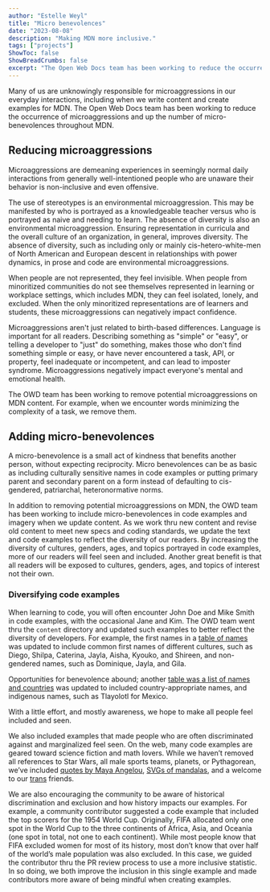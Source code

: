 ```yaml
---
author: "Estelle Weyl"
title: "Micro benevolences"
date: "2023-08-08"
description: "Making MDN more inclusive."
tags: ["projects"]
ShowToc: false
ShowBreadCrumbs: false
excerpt: "The Open Web Docs team has been working to reduce the occurrence of microaggressions and up the number of micro-benevolences throughout MDN."
---
```


Many of us are unknowingly responsible for microaggressions in our everyday interactions, including when we write content and create examples for MDN. The Open Web Docs team has been working to reduce the occurrence of microaggressions and up the number of micro-benevolences throughout MDN.

## Reducing microaggressions

Microaggressions are demeaning experiences in seemingly normal daily interactions from generally well-intentioned people who are unaware their behavior is non-inclusive and even offensive.

The use of stereotypes is an environmental microaggression. This may be manifested by who is portrayed as a knowledgeable teacher versus who is portrayed as naive and needing to learn. The absence of diversity is also an environmental microaggression. Ensuring representation in curricula and the overall culture of an organization, in general, improves diversity. The absence of diversity, such as including only or mainly cis-hetero-white-men of North American and European descent in relationships with power dynamics, in prose and code are environmental microaggressions.

When people are not represented, they feel invisible. When people from minoritized communities do not see themselves represented in learning or workplace settings, which includes MDN, they can feel isolated, lonely, and excluded. When the only minoritized representations are of learners and students, these microaggressions can negatively impact confidence.

Microaggressions aren't just related to birth-based differences. Language is important for all readers. Describing something as "simple" or "easy", or telling a developer to "just" do something, makes those who don't find something simple or easy, or have never encountered a task, API, or property, feel inadequate or incompetent, and can lead to imposter syndrome. Microaggressions negatively impact everyone's mental and emotional health.

The OWD team has been working to remove potential microaggressions on MDN content. For example, when we encounter words minimizing the complexity of a task, we remove them.

## Adding micro-benevolences

A micro-benevolence is a small act of kindness that benefits another person, without expecting reciprocity. Micro benevolences can be as basic as including culturally sensitive names in code examples or putting primary parent and secondary parent on a form instead of defaulting to cis-gendered, patriarchal, heteronormative norms.

In addition to removing potential microaggressions on MDN, the OWD team has been working to include micro-benevolences in code examples and imagery when we update content. As we work thru new content and revise old content to meet new specs and coding standards, we update the text and code examples to reflect the diversity of our readers. By increasing the diversity of cultures, genders, ages, and topics portrayed in code examples, more of our readers will feel seen and included. Another great benefit is that all readers will be exposed to cultures, genders, ages, and topics of interest not their own.

### Diversifying code examples

When learning to code, you will often encounter John Doe and Mike Smith in code examples, with the occasional Jane and Kim. The OWD team went thru the `content` directory and updated such examples to better reflect the diversity of developers. For example, the first names in a [table of names](https://developer.mozilla.org/en-US/docs/Web/CSS/:nth-child) was updated to include common first names of different cultures, such as Diego, Shilpa, Caterina, Jayla, Aisha, Kyouko, and Shireen, and non-gendered names, such as Dominique, Jayla, and Gila.  

Opportunities for benevolence abound; another [table was a list of names and countries](https://developer.mozilla.org/en-US/docs/Web/CSS/:nth-child#using_of_selector_to_fix_striped_tables) was updated to included country-appropriate names, and indigenous names, such as Tlayolotl for Mexico.  

With a little effort, and mostly awareness, we hope to make all people feel included and seen.

We also included examples that made people who are often discriminated against and marginalized feel seen. On the web, many code examples are geared toward science fiction and math lovers. While we haven’t removed all references to Star Wars, all male sports teams, planets, or Pythagorean, we’ve included [quotes by Maya Angelou](https://developer.mozilla.org/en-US/docs/Web/CSS/overflow), [SVGs of mandalas](https://developer.mozilla.org/en-US/docs/Web/CSS/Filter_Effects/Using_filter_effects#applying_repeated_filters), and a welcome to our [trans](https://developer.mozilla.org/en-US/docs/Web/CSS/box-shadow?retiredLocale=de#setting_zero_for_offset_and_blur) friends.

We are also encouraging the community to be aware of historical discrimination and exclusion and how history impacts our examples. For example, a community contributor suggested a code example that included the top scorers for the 1954 World Cup. Originally, FIFA allocated only one spot in the World Cup to the three continents of Africa, Asia, and Oceania (one spot in total, not one to each continent). While most people know that FIFA excluded women for most of its history, most don’t know that over half of the world’s male population was also excluded. In this case, we guided the contributor thru the PR review process to use a more inclusive statistic. In so doing, we both improve the inclusion in this single example and made contributors more aware of being mindful when creating examples.
